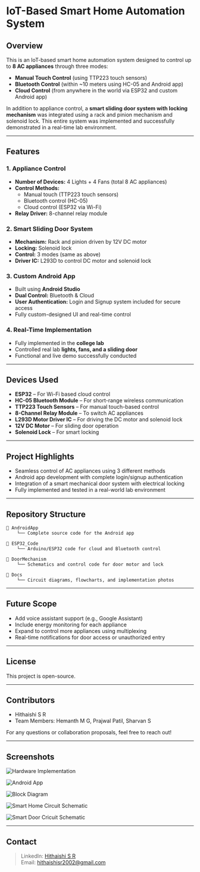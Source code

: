 # IoT-Based Smart Home Automation System

## Overview

This is an IoT-based smart home automation system designed to control up to **8 AC appliances** through three modes:

- **Manual Touch Control** (using TTP223 touch sensors)
- **Bluetooth Control** (within ~10 meters using HC-05 and Android app)
- **Cloud Control** (from anywhere in the world via ESP32 and custom Android app)

In addition to appliance control, a **smart sliding door system with locking mechanism** was integrated using a rack and pinion mechanism and solenoid lock. This entire system was implemented and successfully demonstrated in a real-time lab environment.

---

## Features

### 1. Appliance Control

- **Number of Devices:** 4 Lights + 4 Fans (total 8 AC appliances)
- **Control Methods:**
  - Manual touch (TTP223 touch sensors)
  - Bluetooth control (HC-05)
  - Cloud control (ESP32 via Wi-Fi)
- **Relay Driver:** 8-channel relay module

### 2. Smart Sliding Door System

- **Mechanism:** Rack and pinion driven by 12V DC motor
- **Locking:** Solenoid lock
- **Control:** 3 modes (same as above)
- **Driver IC:** L293D to control DC motor and solenoid lock

### 3. Custom Android App

- Built using **Android Studio**
- **Dual Control:** Bluetooth & Cloud
- **User Authentication:** Login and Signup system included for secure access
- Fully custom-designed UI and real-time control

### 4. Real-Time Implementation

- Fully implemented in the **college lab**
- Controlled real lab **lights, fans, and a sliding door**
- Functional and live demo successfully conducted

---

## Devices Used

- **ESP32** – For Wi-Fi based cloud control
- **HC-05 Bluetooth Module** – For short-range wireless communication
- **TTP223 Touch Sensors** – For manual touch-based control
- **8-Channel Relay Module** – To switch AC appliances
- **L293D Motor Driver IC** – For driving the DC motor and solenoid lock
- **12V DC Motor** – For sliding door operation
- **Solenoid Lock** – For smart locking

---

## Project Highlights

- Seamless control of AC appliances using 3 different methods
- Android app development with complete login/signup authentication
- Integration of a smart mechanical door system with electrical locking
- Fully implemented and tested in a real-world lab environment

---

## Repository Structure

```
📁 AndroidApp
    └── Complete source code for the Android app

📁 ESP32_Code
    └── Arduino/ESP32 code for cloud and Bluetooth control

📁 DoorMechanism
    └── Schematics and control code for door motor and lock

📁 Docs
    └── Circuit diagrams, flowcharts, and implementation photos
```

---

## Future Scope

- Add voice assistant support (e.g., Google Assistant)
- Include energy monitoring for each appliance
- Expand to control more appliances using multiplexing
- Real-time notifications for door access or unauthorized entry

---

## License

This project is open-source.

---

## Contributors

- Hithaishi S R
- Team Members: Hemanth M G, Prajwal Patil, Sharvan S

For any questions or collaboration proposals, feel free to reach out!

---

## Screenshots

![Hardware Implementation](Docs/img1.jpg)

![Android App](Docs/img2.png)

![Block Diagram](Docs/img3.jpg)

![Smart Home Circuit Schematic](Docs/img4.jpg)

![Smart Door Cricuit Schematic](Docs/img5.jpg)

---

## Contact

> LinkedIn: [Hithaishi S R](www.linkedin.com/in/hithaishisr)  
> Email: hithaishisr2002@gmail.com
